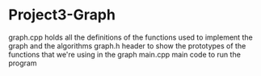 # Project3-Graph
graph.cpp holds all the definitions of the functions used to implement the graph and the algorithms
graph.h header to show the prototypes of the functions that we're using in the graph
main.cpp main code to run the program

